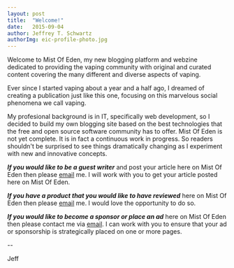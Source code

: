 ```yaml
---
layout: post
title:  "Welcome!"
date:   2015-09-04
author: Jeffrey T. Schwartz
authorImg: eic-profile-photo.jpg
---
```

Welcome to Mist Of Eden, my new blogging platform and webzine dedicated to
providing the vaping community with original and curated content covering the
many different and diverse aspects of vaping.

Ever since I started vaping about a year and a half ago, I dreamed of
creating a publication just like this one, focusing on this marvelous social
phenomena we call vaping.

My profesional background is in IT, specifically web development, so I decided
to build my own blogging site based on the best technologies that the free and
open source software community has to offer. Mist Of Eden is not yet complete.
It is in fact a continuous work in progress. So readers shouldn't be surprised
to see things dramatically changing as I experiment with new and innovative
concepts.

**_If you would like to be a guest writer_** and post your article here on Mist Of Eden then please <a
href="mailto:{{ site.email }}">email</a> me. I will work with you to get your article posted here on Mist Of Eden.

**_If you have a product that you would like to have reviewed_** here on Mist Of Eden then please <a href="mailto:{{ site.email }}">email</a> me. I would love the opportunity to do so.

**_If you would like to become a sponsor or place an ad_** here on Mist Of Eden then please contact me via <a
href="mailto:{{ site.email }}">email</a>. I can work with you to ensure that your ad or sponsorship is strategically placed on one or more pages.

--

Jeff
